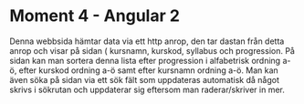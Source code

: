 # Moment 4 - Angular 2

Denna webbsida hämtar data via ett http anrop, den tar dastan från detta anrop och visar på sidan ( kursnamn, kurskod, syllabus och progression. På sidan kan man sortera denna lista efter progression i alfabetrisk ordning a-ö, efter kurskod ordning a-ö samt efter kursnamn ordning a-ö. Man kan även söka på sidan via ett sök fält som uppdateras automatisk då något skrivs i sökrutan och uppdaterar sig eftersom man raderar/skriver in mer. 


